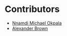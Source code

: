 # Contributors 

- [Nnamdi Michael Okpala](https://www.github.com/okpalan)
- [Alexander Brown](https://github.com/webtechalex)
